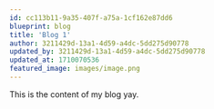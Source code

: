 ```yaml
---
id: cc113b11-9a35-407f-a75a-1cf162e87dd6
blueprint: blog
title: 'Blog 1'
author: 3211429d-13a1-4d59-a4dc-5dd275d90778
updated_by: 3211429d-13a1-4d59-a4dc-5dd275d90778
updated_at: 1710070536
featured_image: images/image.png
---
```

This is the content of my blog yay.